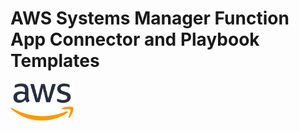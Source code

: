 # AWS Systems Manager Function App Connector and Playbook Templates

<img src="./aws-logo.svg" alt="AWSLogo" width="20%"/><br>